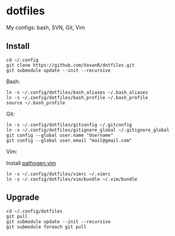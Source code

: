 dotfiles
========

My configs: bash, SVN, Git, Vim

Install
-------

    cd ~/.config
    git clone https://github.com/VovanR/dotfiles.git
    git submodule update --init --recursive

Bash:

    ln -s ~/.config/dotfiles/bash_aliases ~/.bash_aliases
    ln -s ~/.config/dotfiles/bash_profile ~/.bash_profile
    source ~/.bash_profile

Git:

    ln -s ~/.config/dotfiles/gitconfig ~/.gitconfig
    ln -s ~/.config/dotfiles/gitignore_global ~/.gitignore_global
    git config --global user.name "Username"
    git config --global user.email "mail@gmail.com"

Vim:

Install [pathogen.vim](https://github.com/tpope/vim-pathogen)

    ln -s ~/.config/dotfiles/vimrc ~/.vimrc
    ln -s ~/.config/dotfiles/vim/bundle ~/.vim/bundle

Upgrade
-------

    cd ~/.config/dotfiles
    git pull
    git submodule update --init --recursive
    git submodule foreach git pull
